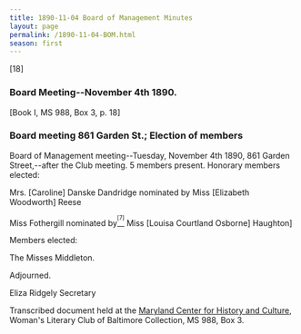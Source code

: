 ```yaml
---
title: 1890-11-04 Board of Management Minutes
layout: page
permalink: /1890-11-04-BOM.html
season: first
---
```


<style>
    #maincontent{
        font-size:1.4em;
    }
</style>
[18]

### Board Meeting--November 4th 1890.
[Book I, MS 988, Box 3, p. 18]

### Board meeting 861 Garden St.; Election of members

Board of Management meeting--Tuesday, November 4th 1890, 861 Garden Street,--after the Club meeting. 5 members present. Honorary members elected:

Mrs. [Caroline] Danske Dandridge nominated by Miss [Elizabeth Woodworth] Reese

Miss Fothergill nominated by[<sup><sup>[7]</sup></sup>](#_ftn7) Miss [Louisa Courtland Osborne] Haughton]

Members elected:

The Misses Middleton.

Adjourned.

Eliza Ridgely
Secretary

Transcribed document held at the [Maryland Center for History and Culture](http://mdhs.org/), Woman's Literary Club of Baltimore Collection, MS 988, Box 3. 